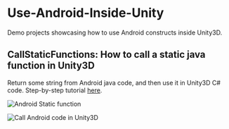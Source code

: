 # Use-Android-Inside-Unity
Demo projects showcasing how to use Android constructs inside Unity3D.

## CallStaticFunctions: How to call a static java function in Unity3D

Return some string from Android java code, and then use it in Unity3D C# code. Step-by-step tutorial [here](https://xinyustudio.wordpress.com/2015/12/31/step-by-step-guide-for-developing-android-plugin-for-unity3d-i/). 

![Android Static function](https://raw.githubusercontent.com/hkusoft/Use-Android-Inside-Unity/40b23c99680be55edd4599615a5f0c4033053fa7/Snapshots/android_static_func.png)

![Call Android code in Unity3D](https://raw.githubusercontent.com/hkusoft/Use-Android-Inside-Unity/40b23c99680be55edd4599615a5f0c4033053fa7/Snapshots/android_static_func_result.png)



